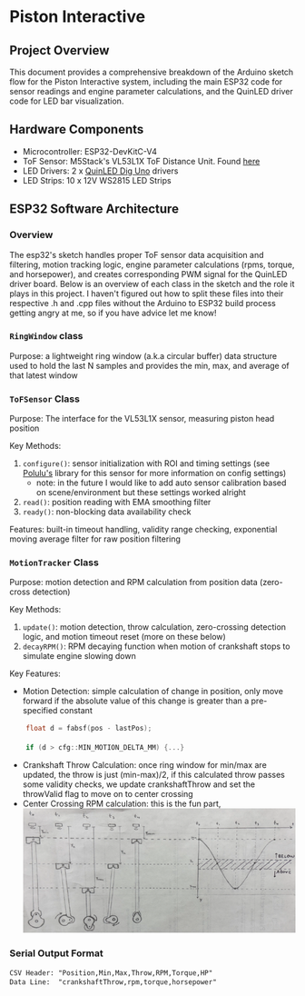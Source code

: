 # Piston Interactive

## Project Overview
This document provides a comprehensive breakdown of the Arduino sketch flow for the Piston Interactive system, including the main ESP32 code for sensor readings and engine parameter calculations, and the QuinLED driver code for LED bar visualization.

## Hardware Components
- Microcontroller: ESP32-DevKitC-V4
- ToF Sensor: M5Stack's VL53L1X ToF Distance Unit. Found [here](https://shop.m5stack.com/products/time-of-flight-distance-unit-vl53l1x?srsltid=AfmBOoprDGgPCZlY4ets509p4m7cXj-nKKdMHRDG5hY20O5jZdbu7gsj)
- LED Drivers: 2 x [QuinLED Dig Uno](https://quinled.info/quinled-dig-uno/) drivers
- LED Strips: 10 x 12V WS2815 LED Strips

## ESP32 Software Architecture

### Overview
The esp32's sketch handles proper ToF sensor data acquisition and filtering, motion tracking logic, engine parameter calculations (rpms, torque, and horsepower), and creates corresponding PWM signal for the QuinLED driver board. Below is an overview of each class in the sketch and the role it plays in this project. I haven't figured out how to split these files into their respective .h and .cpp files without the Arduino to ESP32 build process getting angry at me, so if you have advice let me know!

### `RingWindow` class
Purpose: a lightweight ring window (a.k.a circular buffer) data structure used to hold the last N samples and provides the min, max, and average of that latest window

### `ToFSensor` Class
Purpose: The interface for the VL53L1X sensor, measuring piston head position

Key Methods:
1. `configure()`: sensor initialization with ROI and timing settings (see [Polulu's](https://github.com/pololu/vl53l1x-arduino) library for this sensor for more information on config settings)
    - note: in the future I would like to add auto sensor calibration based on scene/environment but these settings worked alright
2. `read()`: position reading with EMA smoothing filter
3. `ready()`: non-blocking data availability check

Features: built-in timeout handling, validity range checking, exponential moving average filter for raw position filtering

### `MotionTracker` Class
Purpose: motion detection and RPM calculation from position data (zero-cross detection)

Key Methods:
1. `update()`: motion detection, throw calculation, zero-crossing detection logic, and motion timeout reset (more on these below)
2. `decayRPM()`: RPM decaying function when motion of crankshaft stops to simulate engine slowing down

Key Features:
- Motion Detection: simple calculation of change in position, only move forward if the absolute value of this change is greater than a pre-specified constant
```cpp
    float d = fabsf(pos - lastPos);

    if (d > cfg::MIN_MOTION_DELTA_MM) {...}
```
- Crankshaft Throw Calculation: once ring window for min/max are updated, the throw is just (min-max)/2, if this calculated throw passes some validity checks, we update crankshaftThrow and set the throwValid flag to move on to center crossing
- Center Crossing RPM calculation: this is the fun part, 
![center crossing visualization](./center-crossing.png)

### Serial Output Format
```
CSV Header: "Position,Min,Max,Throw,RPM,Torque,HP"
Data Line:  "crankshaftThrow,rpm,torque,horsepower"
```
